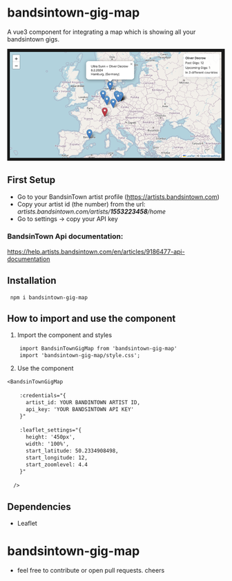 # bandsintown-gig-map
A vue3 component for integrating a map which is showing all your bandsintown gigs.

![Screenshot of the embeded component](https://github.com/oliverborner/bandsintown-gig-map/blob/main/src/assets/screenshot.png)

## First Setup
* Go to your BandsinTown artist profile (https://artists.bandsintown.com) 
* Copy your artist id (the number) from the url: <em>artists.bandsintown.com/artists/**1553223458**/home</em>
* Go to settings -> copy your API key

### BandsinTown Api documentation: 
https://help.artists.bandsintown.com/en/articles/9186477-api-documentation

## Installation
```
 npm i bandsintown-gig-map
```

## How to import and use the component

1. Import the component and styles
```
    import BandsinTownGigMap from 'bandsintown-gig-map'
    import 'bandsintown-gig-map/style.css'; 
```

2. Use the component

```
<BandsinTownGigMap 

    :credentials="{
      artist_id: YOUR BANDINTOWN ARTIST ID,
      api_key: 'YOUR BANDSINTOWN API KEY'
    }" 

    :leaflet_settings="{
      height: '450px',
      width: '100%',
      start_latitude: 50.2334908498,
      start_longitude: 12,
      start_zoomlevel: 4.4
    }"

  />
```

## Dependencies
* Leaflet


# bandsintown-gig-map
* feel free to contribute or open pull requests. cheers